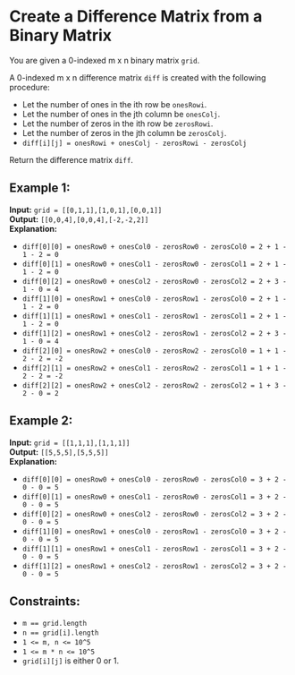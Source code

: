 # Create a Difference Matrix from a Binary Matrix

You are given a 0-indexed m x n binary matrix `grid`.

A 0-indexed m x n difference matrix `diff` is created with the following procedure:

- Let the number of ones in the ith row be `onesRowi`.
- Let the number of ones in the jth column be `onesColj`.
- Let the number of zeros in the ith row be `zerosRowi`.
- Let the number of zeros in the jth column be `zerosColj`.
- `diff[i][j] = onesRowi + onesColj - zerosRowi - zerosColj`

Return the difference matrix `diff`.

## Example 1:

**Input:** `grid = [[0,1,1],[1,0,1],[0,0,1]]`  
**Output:** `[[0,0,4],[0,0,4],[-2,-2,2]]`  
**Explanation:**
- `diff[0][0] = onesRow0 + onesCol0 - zerosRow0 - zerosCol0 = 2 + 1 - 1 - 2 = 0`
- `diff[0][1] = onesRow0 + onesCol1 - zerosRow0 - zerosCol1 = 2 + 1 - 1 - 2 = 0`
- `diff[0][2] = onesRow0 + onesCol2 - zerosRow0 - zerosCol2 = 2 + 3 - 1 - 0 = 4`
- `diff[1][0] = onesRow1 + onesCol0 - zerosRow1 - zerosCol0 = 2 + 1 - 1 - 2 = 0`
- `diff[1][1] = onesRow1 + onesCol1 - zerosRow1 - zerosCol1 = 2 + 1 - 1 - 2 = 0`
- `diff[1][2] = onesRow1 + onesCol2 - zerosRow1 - zerosCol2 = 2 + 3 - 1 - 0 = 4`
- `diff[2][0] = onesRow2 + onesCol0 - zerosRow2 - zerosCol0 = 1 + 1 - 2 - 2 = -2`
- `diff[2][1] = onesRow2 + onesCol1 - zerosRow2 - zerosCol1 = 1 + 1 - 2 - 2 = -2`
- `diff[2][2] = onesRow2 + onesCol2 - zerosRow2 - zerosCol2 = 1 + 3 - 2 - 0 = 2`

## Example 2:

**Input:** `grid = [[1,1,1],[1,1,1]]`  
**Output:** `[[5,5,5],[5,5,5]]`  
**Explanation:**
- `diff[0][0] = onesRow0 + onesCol0 - zerosRow0 - zerosCol0 = 3 + 2 - 0 - 0 = 5`
- `diff[0][1] = onesRow0 + onesCol1 - zerosRow0 - zerosCol1 = 3 + 2 - 0 - 0 = 5`
- `diff[0][2] = onesRow0 + onesCol2 - zerosRow0 - zerosCol2 = 3 + 2 - 0 - 0 = 5`
- `diff[1][0] = onesRow1 + onesCol0 - zerosRow1 - zerosCol0 = 3 + 2 - 0 - 0 = 5`
- `diff[1][1] = onesRow1 + onesCol1 - zerosRow1 - zerosCol1 = 3 + 2 - 0 - 0 = 5`
- `diff[1][2] = onesRow1 + onesCol2 - zerosRow1 - zerosCol2 = 3 + 2 - 0 - 0 = 5`

## Constraints:

- `m == grid.length`
- `n == grid[i].length`
- `1 <= m, n <= 10^5`
- `1 <= m * n <= 10^5`
- `grid[i][j]` is either 0 or 1.

